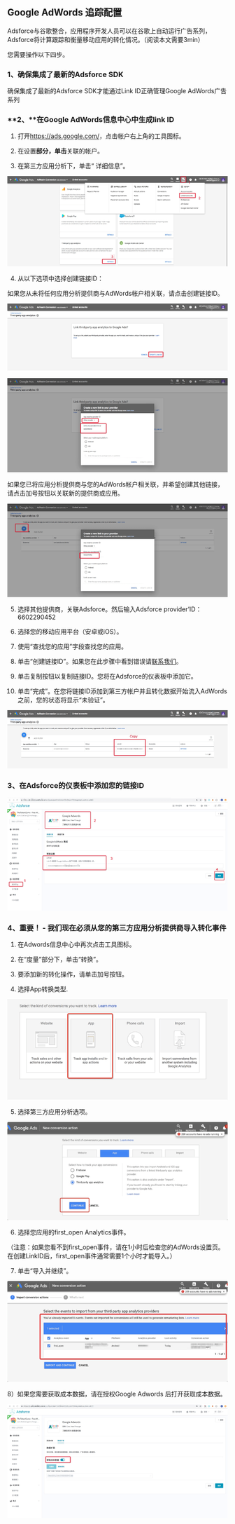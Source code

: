 ## Google AdWords 追踪配置

Adsforce与谷歌整合，应用程序开发人员可以在谷歌上自动运行广告系列，Adsforce将计算跟踪和衡量移动应用的转化情况。（阅读本文需要3min）

您需要操作以下四步。

### 1、确保集成了最新的Adsforce SDK

确保集成了最新的Adsforce SDK才能通过Link ID正确管理Google AdWords广告系列

### **2、**在Google AdWords信息中心中生成link ID

1)  打开<https://ads.google.com/>，点击帐户右上角的工具图标。

2) 在设置**部分，单击**关联的帐户。

3) 在第三方应用分析下，单击“ 详细信息”。

![img](1.png)

4) 从以下选项中选择创建链接ID：

如果您从未将任何应用分析提供商与AdWords帐户相关联，请点击创建链接ID。

![img](2.png)

![img](3.png)

如果您已将应用分析提供商与您的AdWords帐户相关联，并希望创建其他链接，请点击加号按钮以关联新的提供商或应用。

![img](4.png)

5) 选择其他提供商，关联Adsforce。然后输入Adsforce provider’ID：6602290452

6) 选择您的移动应用平台（安卓或iOS）。

7) 使用“查找您的应用”字段查找您的应用。

8) 单击“创建链接ID”。如果您在此步骤中看到错误请[联系我们](mailto:contact@upltv.com)。

9) 单击复制按钮以复制链接ID。您将在Adsforce的仪表板中添加它。

10) 单击“完成”。在您将链接ID添加到第三方帐户并且转化数据开始流入AdWords之前，您的状态将显示“未验证”。

![img](5.png)

### 3、在Adsforce的仪表板中添加您的链接ID

![img](6.png)

### 4、重要！ - 我们现在必须从您的第三方应用分析提供商导入转化事件

1) 在Adwords信息中心中再次点击工具图标。

2) 在“度量”部分下，单击“转换”。

3) 要添加新的转化操作，请单击加号按钮。

4) 选择App转换类型.

![img](7.png)

5) 选择第三方应用分析选项。

![img](8.png)

6) 选择您应用的first_open Analytics事件。

（注意：如果您看不到first_open事件，请在1小时后检查您的AdWords设置页。在创建LinkID后，first_open事件通常需要1个小时才能导入。）

7) 单击“导入并继续”。 

![img](9.png)

8）如果您需要获取成本数据，请在授权Google Adwords 后打开获取成本数据。

![img](10.png)